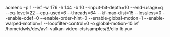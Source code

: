aomenc -p 1 --ivf -w 176 -h 144 -b 10 --input-bit-depth=10 --end-usage=q --cq-level=22 --cpu-used=6 --threads=64  --kf-max-dist=15  --lossless=0 --enable-cdef=0 --enable-order-hint=0 --enable-global-motion=1 --enable-warped-motion=1 --loopfilter-control=0 -o global-motion-10.ivf  /home/dwls/dev/av1-vulkan-video-cts/samples/B/clip-b.yuv
